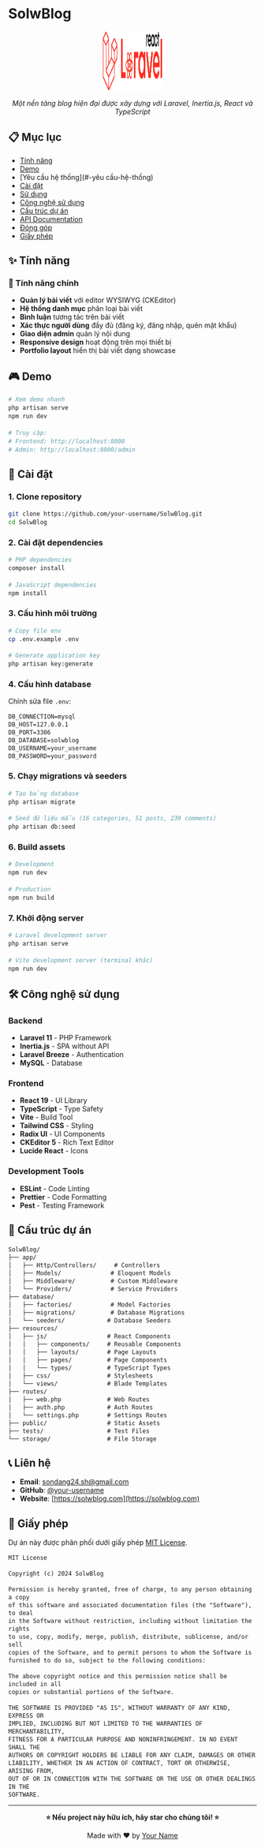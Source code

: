# SolwBlog

<div align="center">
  <img src="public/logo.svg" alt="SolwBlog Logo" width="120" height="120">
  
  *Một nền tảng blog hiện đại được xây dựng với Laravel, Inertia.js, React và TypeScript*
</div>

## 📋 Mục lục

- [Tính năng](#-tính-năng)
- [Demo](#-demo)
- [Yêu cầu hệ thống](#-yêu cầu-hệ-thống)
- [Cài đặt](#-cài-đặt)
- [Sử dụng](#-sử-dụng)
- [Công nghệ sử dụng](#-công-nghệ-sử-dụng)
- [Cấu trúc dự án](#-cấu-trúc-dự-án)
- [API Documentation](#-api-documentation)
- [Đóng góp](#-đóng-góp)
- [Giấy phép](#-giấy-phép)

## ✨ Tính năng

### 🎯 Tính năng chính
- **Quản lý bài viết** với editor WYSIWYG (CKEditor)
- **Hệ thống danh mục** phân loại bài viết
- **Bình luận** tương tác trên bài viết
- **Xác thực người dùng** đầy đủ (đăng ký, đăng nhập, quên mật khẩu)
- **Giao diện admin** quản lý nội dung
- **Responsive design** hoạt động trên mọi thiết bị
- **Portfolio layout** hiển thị bài viết dạng showcase

## 🎮 Demo

```bash
# Xem demo nhanh
php artisan serve
npm run dev

# Truy cập:
# Frontend: http://localhost:8000
# Admin: http://localhost:8000/admin
```
## 🚀 Cài đặt

### 1. Clone repository

```bash
git clone https://github.com/your-username/SolwBlog.git
cd SolwBlog
```

### 2. Cài đặt dependencies

```bash
# PHP dependencies
composer install

# JavaScript dependencies
npm install
```

### 3. Cấu hình môi trường

```bash
# Copy file env
cp .env.example .env

# Generate application key
php artisan key:generate
```

### 4. Cấu hình database

Chỉnh sửa file `.env`:

```env
DB_CONNECTION=mysql
DB_HOST=127.0.0.1
DB_PORT=3306
DB_DATABASE=solwblog
DB_USERNAME=your_username
DB_PASSWORD=your_password
```

### 5. Chạy migrations và seeders

```bash
# Tạo bảng database
php artisan migrate

# Seed dữ liệu mẫu (16 categories, 51 posts, 239 comments)
php artisan db:seed
```

### 6. Build assets

```bash
# Development
npm run dev

# Production
npm run build
```

### 7. Khởi động server

```bash
# Laravel development server
php artisan serve

# Vite development server (terminal khác)
npm run dev
```


## 🛠 Công nghệ sử dụng

### Backend
- **Laravel 11** - PHP Framework
- **Inertia.js** - SPA without API
- **Laravel Breeze** - Authentication
- **MySQL** - Database

### Frontend
- **React 19** - UI Library
- **TypeScript** - Type Safety
- **Vite** - Build Tool
- **Tailwind CSS** - Styling
- **Radix UI** - UI Components
- **CKEditor 5** - Rich Text Editor
- **Lucide React** - Icons

### Development Tools
- **ESLint** - Code Linting
- **Prettier** - Code Formatting
- **Pest** - Testing Framework

## 📁 Cấu trúc dự án

```
SolwBlog/
├── app/
│   ├── Http/Controllers/     # Controllers
│   ├── Models/              # Eloquent Models
│   ├── Middleware/          # Custom Middleware
│   └── Providers/           # Service Providers
├── database/
│   ├── factories/           # Model Factories
│   ├── migrations/          # Database Migrations
│   └── seeders/            # Database Seeders
├── resources/
│   ├── js/                 # React Components
│   │   ├── components/     # Reusable Components
│   │   ├── layouts/        # Page Layouts
│   │   ├── pages/          # Page Components
│   │   └── types/          # TypeScript Types
│   ├── css/                # Stylesheets
│   └── views/              # Blade Templates
├── routes/
│   ├── web.php             # Web Routes
│   ├── auth.php            # Auth Routes
│   └── settings.php        # Settings Routes
├── public/                 # Static Assets
├── tests/                  # Test Files
└── storage/                # File Storage
```

## 📞 Liên hệ

- **Email**: sondang24.sh@gmail.com
- **GitHub**: [@your-username](https://github.com/your-username)
- **Website**: [https://solwblog.com](https://solwblog.com)

## 📄 Giấy phép

Dự án này được phân phối dưới giấy phép [MIT License](LICENSE).

```
MIT License

Copyright (c) 2024 SolwBlog

Permission is hereby granted, free of charge, to any person obtaining a copy
of this software and associated documentation files (the "Software"), to deal
in the Software without restriction, including without limitation the rights
to use, copy, modify, merge, publish, distribute, sublicense, and/or sell
copies of the Software, and to permit persons to whom the Software is
furnished to do so, subject to the following conditions:

The above copyright notice and this permission notice shall be included in all
copies or substantial portions of the Software.

THE SOFTWARE IS PROVIDED "AS IS", WITHOUT WARRANTY OF ANY KIND, EXPRESS OR
IMPLIED, INCLUDING BUT NOT LIMITED TO THE WARRANTIES OF MERCHANTABILITY,
FITNESS FOR A PARTICULAR PURPOSE AND NONINFRINGEMENT. IN NO EVENT SHALL THE
AUTHORS OR COPYRIGHT HOLDERS BE LIABLE FOR ANY CLAIM, DAMAGES OR OTHER
LIABILITY, WHETHER IN AN ACTION OF CONTRACT, TORT OR OTHERWISE, ARISING FROM,
OUT OF OR IN CONNECTION WITH THE SOFTWARE OR THE USE OR OTHER DEALINGS IN THE
SOFTWARE.
```

---

<div align="center">
  
  **⭐ Nếu project này hữu ích, hãy star cho chúng tôi! ⭐**
  
  Made with ❤️ by [Your Name](https://github.com/your-username)
  
</div>
